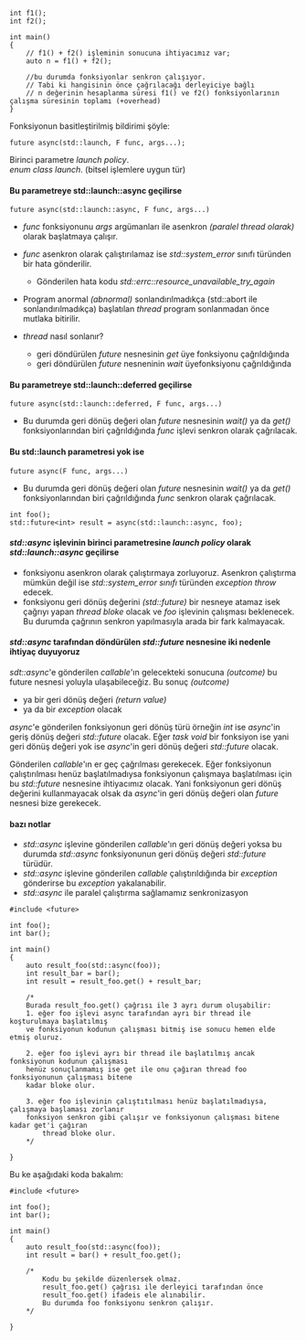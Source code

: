 ```
int f1();
int f2();

int main()
{
	// f1() + f2() işleminin sonucuna ihtiyacımız var;
	auto n = f1() + f2(); 
	
	//bu durumda fonksiyonlar senkron çalışıyor. 
	// Tabi ki hangisinin önce çağrılacağı derleyiciye bağlı
	// n değerinin hesaplanma süresi f1() ve f2() fonksiyonlarının çalışma süresinin toplamı (+overhead)
}
```

Fonksiyonun basitleştirilmiş bildirimi şöyle:

```
future async(std::launch, F func, args...);
```

Birinci parametre _launch policy_. <br>
_enum class launch_. (bitsel işlemlere uygun tür)


#### Bu parametreye std::launch::async geçilirse

```
future async(std::launch::async, F func, args...)
```

+ _func_ fonksiyonunu _args_ argümanları ile asenkron _(paralel thread olarak)_ olarak başlatmaya çalışır.  
+ _func_ asenkron olarak çalıştırılamaz ise _std::system_error_ sınıfı türünden bir hata gönderilir.
  + Gönderilen hata kodu _std::errc::resource_unavailable_try_again_ 

+ Program anormal _(abnormal)_ sonlandırılmadıkça (std::abort ile sonlandırılmadıkça) başlatılan _thread_ program sonlanmadan önce mutlaka bitirilir.

+ _thread_ nasıl sonlanır?
  + geri döndürülen _future_ nesnesinin _get_ üye fonksiyonu çağrıldığında
  + geri döndürülen _future_ nesneninin _wait_ üyefonksiyonu çağrıldığında

#### Bu parametreye std::launch::deferred geçilirse

```
future async(std::launch::deferred, F func, args...)
```
+ Bu durumda geri dönüş değeri olan _future_ nesnesinin _wait()_ ya da _get()_ fonksiyonlarından biri çağrıldığında _func_ işlevi senkron olarak çağrılacak.

#### Bu std::launch parametresi yok ise

```
future async(F func, args...)
```
+ Bu durumda geri dönüş değeri olan _future_ nesnesinin _wait()_ ya da _get()_ fonksiyonlarından biri çağrıldığında _func_ senkron olarak çağrılacak.


```
int foo();
std::future<int> result = async(std::launch::async, foo);
```

#### _std::async_ işlevinin birinci parametresine _launch policy_ olarak _std::launch::async_ geçilirse
- fonksiyonu asenkron olarak çalıştırmaya zorluyoruz. Asenkron çalıştırma mümkün değil ise _std::system_error sınıfı_ türünden _exception throw_ edecek.
- fonksiyonu geri dönüş değerini _(std::future<int>)_ bir nesneye atamaz isek çağrıyı yapan _thread_ _bloke_ olacak ve _foo_ işlevinin çalışması beklenecek. Bu durumda çağrının senkron yapılmasıyla arada bir fark kalmayacak.


#### _std::async_ tarafından döndürülen _std::future_ nesnesine iki nedenle ihtiyaç duyuyoruz

_sdt::async_'e gönderilen _callable_'ın gelecekteki sonucuna _(outcome)_ bu future nesnesi yoluyla ulaşabileceğiz. Bu sonuç _(outcome)_
+ ya bir geri dönüş değeri _(return value)_
+ ya da bir _exception_ olacak

_async_'e gönderilen fonksiyonun geri dönüş türü örneğin _int_ ise _async_'in geriş dönüş değeri _std::future<int>_ olacak.
Eğer _task_ _void_ bir fonksiyon ise yani geri dönüş değeri yok ise _async_'in geri dönüş değeri _std::future<void>_ olacak.

Gönderilen _callable_'ın er geç çağrılması gerekecek. Eğer fonksiyonun çalıştırılması henüz başlatılmadıysa fonksiyonun çalışmaya başlatılması için bu _std::future_ nesnesine ihtiyacımız olacak. Yani fonksiyonun geri dönüş değerini kullanmayacak olsak da _async_'in geri dönüş değeri olan _future_ nesnesi bize gerekecek.


#### bazı notlar
+ _std::async_ işlevine gönderilen _callable_'ın geri dönüş değeri yoksa bu durumda _std::async_ fonksiyonunun geri dönüş değeri _std::future<void>_ türüdür.
+ _std::async_ işlevine gönderilen _callable_ çalıştırıldığında bir _exception_ gönderirse bu _exception_ yakalanabilir.
+ _std::async_ ile paralel çalıştırma sağlamamız senkronizasyon 
	
```
#include <future>

int foo();
int bar();

int main()
{
	auto result_foo(std::async(foo));
	int result_bar = bar();
	int result = result_foo.get() + result_bar;
	
	/*
	Burada result_foo.get() çağrısı ile 3 ayrı durum oluşabilir:
	1. eğer foo işlevi async tarafından ayrı bir thread ile koşturulmaya başlatılmış 
	ve fonksiyonun kodunun çalışması bitmiş ise sonucu hemen elde etmiş oluruz.

	2. eğer foo işlevi ayrı bir thread ile başlatılmış ancak fonksiyonun kodunun çalışması 
	henüz sonuçlanmamış ise get ile onu çağıran thread foo fonksiyonunun çalışması bitene 
	kadar bloke olur.

	3. eğer foo işlevinin çalıştıtılması henüz başlatılmadıysa, çalışmaya başlaması zorlanır 
	fonksiyon senkron gibi çalışır ve fonksiyonun çalışması bitene kadar get'i çağıran 
        thread bloke olur.
	*/

}
```

Bu ke aşağıdaki koda bakalım:

```
#include <future>

int foo();
int bar();

int main()
{
	auto result_foo(std::async(foo));
	int result = bar() + result_foo.get();
	
	/*
		Kodu bu şekilde düzenlersek olmaz.
		result_foo.get() çağrısı ile derleyici tarafından önce
		result_foo.get() ifadeis ele alınabilir. 
		Bu durumda foo fonksiyonu senkron çalışır.
	*/

}
```
